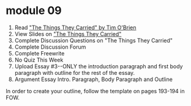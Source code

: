 # module 09

1. Read ["The Things They Carried" by Tim O'Brien](https://genius.com/Tim-obrien-the-things-they-carried-annotated)
2. View Slides on ["The Things They Carried"](the_things_they_carried.pptx)
3. Complete Discussion Questions on "The Things They Carried"
4. Complete Discussion Forum
5. Complete Freewrite
6. No Quiz This Week
7. Upload Essay #3--ONLY the introduction paragraph and first body paragraph with outline for the rest of the essay.
8. Argument Essay Intro. Paragraph, Body Paragraph and Outline

In order to create your outline, follow the template on pages 193-194 in FOW.
